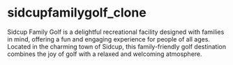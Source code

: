 # sidcupfamilygolf_clone
Sidcup Family Golf is a delightful recreational facility designed with families in mind, offering a fun and engaging experience for people of all ages. Located in the charming town of Sidcup, this family-friendly golf destination combines the joy of golf with a relaxed and welcoming atmosphere.
